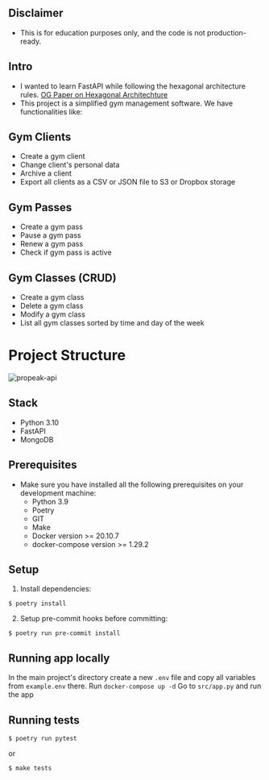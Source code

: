 

## Disclaimer
* This is for education purposes only, and the code is not production-ready.

## Intro
* I wanted to learn FastAPI while following the hexagonal architecture rules. [OG Paper on Hexagonal Architechture](https://alistair.cockburn.us/hexagonal-architecture/)
*   This project is a simplified gym management software. We have functionalities like:

## Gym Clients
* Create a gym client
* Change client's personal data
* Archive a client
* Export all clients as a CSV or JSON file to S3 or Dropbox storage

## Gym Passes
* Create a gym pass
* Pause a gym pass
* Renew a gym pass
* Check if gym pass is active

## Gym Classes (CRUD)
* Create a gym class
* Delete a gym class
* Modify a gym class
* List all gym classes sorted by time and day of the week

# Project Structure
![propeak-api](https://github.com/raymondlang/pro-peak/assets/16345938/8476d9f0-6802-49b5-a4a5-109389f946c0)

## Stack
* Python 3.10
* FastAPI
* MongoDB

## Prerequisites
* Make sure you have installed all the following prerequisites on your development machine:
  * Python 3.9
  * Poetry
  * GIT
  * Make
  * Docker version >= 20.10.7
  * docker-compose version >= 1.29.2

## Setup
1. Install dependencies:
```
$ poetry install
```
2. Setup pre-commit hooks before committing:
```
$ poetry run pre-commit install
```

## Running app locally
In the main project's directory create a new ```.env``` file and copy all variables from ```example.env``` there.
Run ```docker-compose up -d```
Go to ```src/app.py``` and run the app

## Running tests

```
$ poetry run pytest
```
or 

```
$ make tests
```
